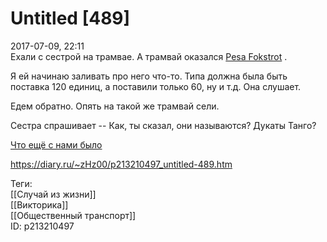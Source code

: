 Untitled [489]
===============

   
 2017-07-09, 22:11   
  Ехали с сестрой на трамвае. А трамвай оказался  [Pesa Fokstrot](Космический%20корабль)  .   
   
 Я ей начинаю заливать про него что-то. Типа должна была быть поставка 120 единиц, а поставили только 60, ну и т.д. Она слушает.   
   
 Едем обратно. Опять на такой же трамвай сели.   
   
 Сестра спрашивает -- Как, ты сказал, они называются? Дукаты Танго?   
   
  [Что ещё с нами было](http://docgoldenhand.diary.ru/p213210578.htm)    
    
 <https://diary.ru/~zHz00/p213210497_untitled-489.htm>   
   
 Теги:   
 [[Случай из жизни]]   
 [[Викторика]]   
 [[Общественный транспорт]]   
 ID: p213210497